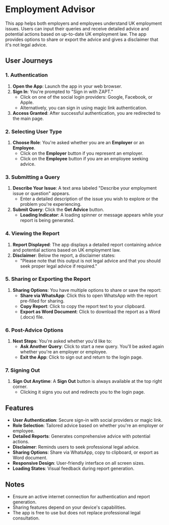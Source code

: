 # Employment Advisor

This app helps both employers and employees understand UK employment issues. Users can input their queries and receive detailed advice and potential actions based on up-to-date UK employment law. The app provides options to share or export the advice and gives a disclaimer that it's not legal advice.

## User Journeys

### 1. Authentication

1. **Open the App**: Launch the app in your web browser.
2. **Sign In**: You're prompted to "Sign in with ZAPT."
   - Click on one of the social login providers: Google, Facebook, or Apple.
   - Alternatively, you can sign in using magic link authentication.
3. **Access Granted**: After successful authentication, you are redirected to the main page.

### 2. Selecting User Type

1. **Choose Role**: You're asked whether you are an **Employer** or an **Employee**.
   - Click on the **Employer** button if you represent an employer.
   - Click on the **Employee** button if you are an employee seeking advice.

### 3. Submitting a Query

1. **Describe Your Issue**: A text area labeled "Describe your employment issue or question" appears.
   - Enter a detailed description of the issue you wish to explore or the problem you're experiencing.
2. **Submit Query**: Click the **Get Advice** button.
   - **Loading Indicator**: A loading spinner or message appears while your report is being generated.

### 4. Viewing the Report

1. **Report Displayed**: The app displays a detailed report containing advice and potential actions based on UK employment law.
2. **Disclaimer**: Below the report, a disclaimer states:
   - "Please note that this output is not legal advice and that you should seek proper legal advice if required."

### 5. Sharing or Exporting the Report

1. **Sharing Options**: You have multiple options to share or save the report:
   - **Share via WhatsApp**: Click this to open WhatsApp with the report pre-filled for sharing.
   - **Copy Report**: Click to copy the report text to your clipboard.
   - **Export as Word Document**: Click to download the report as a Word (.docx) file.

### 6. Post-Advice Options

1. **Next Steps**: You're asked whether you'd like to:
   - **Ask Another Query**: Click to start a new query. You'll be asked again whether you're an employer or employee.
   - **Exit the App**: Click to sign out and return to the login page.

### 7. Signing Out

1. **Sign Out Anytime**: A **Sign Out** button is always available at the top right corner.
   - Clicking it signs you out and redirects you to the login page.

## Features

- **User Authentication**: Secure sign-in with social providers or magic link.
- **Role Selection**: Tailored advice based on whether you're an employer or employee.
- **Detailed Reports**: Generates comprehensive advice with potential actions.
- **Disclaimer**: Reminds users to seek professional legal advice.
- **Sharing Options**: Share via WhatsApp, copy to clipboard, or export as Word document.
- **Responsive Design**: User-friendly interface on all screen sizes.
- **Loading States**: Visual feedback during report generation.

## Notes

- Ensure an active internet connection for authentication and report generation.
- Sharing features depend on your device's capabilities.
- The app is free to use but does not replace professional legal consultation.